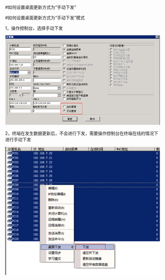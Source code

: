 #如何设置桌面更新方式为“手动下发”

#如何设置桌面更新方式为“手动下发”模式

1，操作控制台，选择手动下发

![](/assets/xf1.png)


2，终端在发生数据更新后，不会进行下发，需要操作控制台在终端在线的情况下进行手动下发


![](/assets/xf2.png)